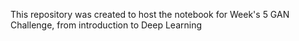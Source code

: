 This repository was created to host the notebook for Week's 5 GAN Challenge, from introduction to Deep Learning
